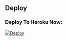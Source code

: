 

## Deploy

### Deploy To Heroku Now:
[![Deploy](https://www.herokucdn.com/deploy/button.svg)](https://heroku.com/deploy?template=https://github.com/shivam-op/ForceSub_Bot)

